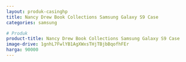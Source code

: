 ```yaml
---
layout: produk-casinghp
title: Nancy Drew Book Collections Samsung Galaxy S9 Case
categories: samsung

# Produk
product-title: Nancy Drew Book Collections Samsung Galaxy S9 Case
image-drive: 1gnhL7FwlYB1AgXWxsTHjTBjbBqofhFEr
harga: 90000
---
```

